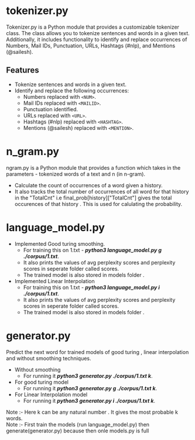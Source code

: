 # tokenizer.py

Tokenizer.py is a Python module that provides a customizable tokenizer class. The class allows you to tokenize sentences and words in a given text. Additionally, it includes functionality to identify and replace occurrences of Numbers, Mail IDs, Punctuation, URLs, Hashtags (#nlp), and Mentions (@sailesh).

## Features

- Tokenize sentences and words in a given text.
- Identify and replace the following occurrences:
  - Numbers replaced with `<NUM>`.
  - Mail IDs replaced with `<MAILID>`.
  - Punctuation identified.
  - URLs replaced with `<URL>`.
  - Hashtags (#nlp) replaced with `<HASHTAG>`.
  - Mentions (@sailesh) replaced with `<MENTION>`.

# n_gram.py

ngram.py is a Python module that provides a function which takes in the parameters - tokenized words of a text and n (in n-gram). 

- Calculate the count of occurrences of a word given a history.
- It also tracks the total number of occurrences of all word for that history in the "TotalCnt" i.e final_prob[history]["TotalCnt"] gives the total occurences of that history . This is used for calulating the probability.

# language_model.py

- Implemented Good turing smoothing. 
  - For training this on 1.txt -  *__python3 language_model.py g ./corpus/1.txt__*.  
  - It also prints the values of avg perplexity scores and perplexity scores in seperate folder called scores. 
  - The trained model is also stored in models folder . 
- Implemented Linear Interpolation
  - For training this on 1.txt -  *__python3 language_model.py i ./corpus/1.txt__*.
  - It also prints the values of avg perplexity scores and perplexity scores in seperate folder called scores. 
  - The trained model is also stored in models folder . 

# generator.py

Predict the next word for trained models of good turing , linear interpolation and without smoothing techniques. 

- Without smoothing
  - For running it *__python3 generator.py ./corpus/1.txt k__*.
- For good turing model
  - For running it *__python3 generator.py g ./corpus/1.txt k__*.
- For Linear Interpolation model
  - For running it *__python3 generator.py i ./corpus/1.txt k__*.

Note :- Here k can be any natural number . It gives the most probable k words. \
Note :- First train the models (run language_model.py) then generate(generator.py) because then onle models.py is full 
